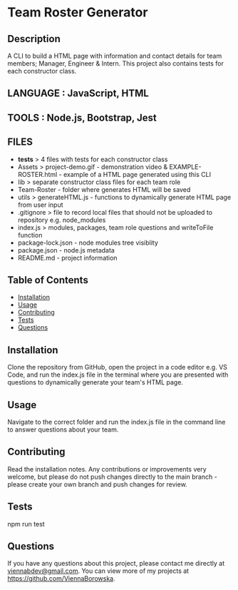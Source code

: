 # Team Roster Generator

## Description

A CLI to build a HTML page with information and contact details for team members; Manager, Engineer & Intern.
This project also contains tests for each constructor class.

## LANGUAGE : JavaScript, HTML

## TOOLS : Node.js, Bootstrap, Jest

## FILES

- **tests** > 4 files with tests for each constructor class
- Assets > project-demo.gif - demonstration video & EXAMPLE-ROSTER.html - example of a HTML page generated using this CLI
- lib > separate constructor class files for each team role
- Team-Roster - folder where generates HTML will be saved
- utils > generateHTML.js - functions to dynamically generate HTML page from user input
- .gitignore > file to record local files that should not be uploaded to repository e.g. node_modules
- index.js > modules, packages, team role questions and writeToFile function
- package-lock.json - node modules tree visiblity
- package.json - node.js metadata
- README.md - project information

## Table of Contents

- [Installation](#installation)
- [Usage](#usage)
- [Contributing](#contributing)
- [Tests](#tests)
- [Questions](#questions)

## Installation

Clone the repository from GitHub, open the project in a code editor e.g. VS Code, and run the index.js file in the terminal where you are presented with questions to dynamically generate your team's HTML page.

## Usage

Navigate to the correct folder and run the index.js file in the command line to answer questions about your team.

## Contributing

Read the installation notes. Any contributions or improvements very welcome, but please do not push changes directly to the main branch - please create your own branch and push changes for review.

## Tests

npm run test

## Questions

If you have any questions about this project, please contact me directly at viennabdev@gmail.com. You can view more of my projects at https://github.com/ViennaBorowska.
